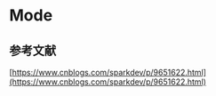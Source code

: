# Mode

## 参考文献

[https://www.cnblogs.com/sparkdev/p/9651622.html](https://www.cnblogs.com/sparkdev/p/9651622.html)
